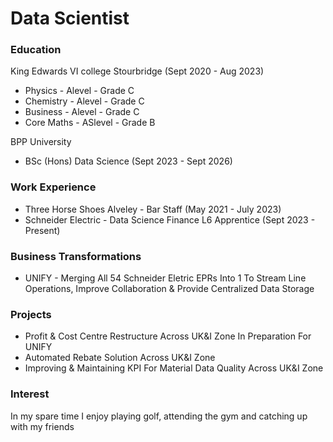 # Data Scientist

### Education
King Edwards VI college Stourbridge (Sept 2020 - Aug 2023)
* Physics - Alevel - Grade C
* Chemistry - Alevel - Grade C
* Business - Alevel - Grade C
* Core Maths - ASlevel - Grade B

BPP University
* BSc (Hons) Data Science (Sept 2023 - Sept 2026)

### Work Experience
* Three Horse Shoes Alveley - Bar Staff (May 2021 - July 2023)
* Schneider Electric - Data Science Finance L6 Apprentice (Sept 2023 - Present)

### Business Transformations
* UNIFY - Merging All 54 Schneider Eletric EPRs Into 1 To Stream Line Operations, Improve Collaboration & Provide Centralized Data Storage

### Projects
* Profit & Cost Centre Restructure Across UK&I Zone In Preparation For UNIFY 
* Automated Rebate Solution Across UK&I Zone
* Improving & Maintaining KPI For Material Data Quality Across UK&I Zone

### Interest
In my spare time I enjoy playing golf, attending the gym and catching up with my friends






